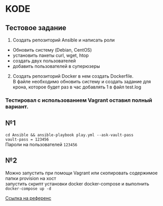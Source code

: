 # KODE
## Тестовое задание
1. Создать репозиторий Ansible и написать роли
 - Обновить систему (Debian, CentOS)
 - установить пакеты curl, wget, htop
 - создать двух пользователей
 - добавить пользователей в суперюзеры
2. Создать репозиторий Docker в нем создать Dockerfile. \
   В файле необходимо обновить систему и создать задание для крона, которое будет раз в час
   добавлять 1 в файл test.log
### Тестировал с использованием Vagrant оставил полный вариант.
## №1
`cd Ansible && ansible-playbook play.yml --ask-vault-pass`\
`vault-pass = 123456`\
Пароли на пользователей `123456`
## №2
Можно запустить при помощи Vagrant или скопировать содержимое папки provision на хост \
запустить скрипт установки docker docker-compose и выполнить \
`docker-compose up -d` 

[Ссылка на референс](https://ivan.bessarabov.ru/blog/how-to-run-cron-in-docker)
